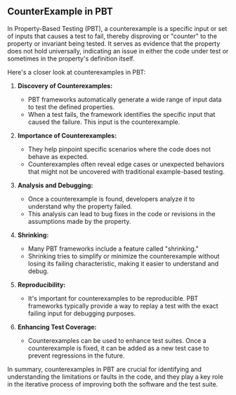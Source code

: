 ## CounterExample in PBT

In Property-Based Testing (PBT), a counterexample is a specific input or set of inputs that causes a test to fail, thereby disproving or "counter" to the property or invariant being tested. It serves as evidence that the property does not hold universally, indicating an issue in either the code under test or sometimes in the property's definition itself. 

Here's a closer look at counterexamples in PBT:

1. **Discovery of Counterexamples:**
   - PBT frameworks automatically generate a wide range of input data to test the defined properties.
   - When a test fails, the framework identifies the specific input that caused the failure. This input is the counterexample.

2. **Importance of Counterexamples:**
   - They help pinpoint specific scenarios where the code does not behave as expected.
   - Counterexamples often reveal edge cases or unexpected behaviors that might not be uncovered with traditional example-based testing.

3. **Analysis and Debugging:**
   - Once a counterexample is found, developers analyze it to understand why the property failed.
   - This analysis can lead to bug fixes in the code or revisions in the assumptions made by the property.

4. **Shrinking:**
   - Many PBT frameworks include a feature called "shrinking." 
   - Shrinking tries to simplify or minimize the counterexample without losing its failing characteristic, making it easier to understand and debug.

5. **Reproducibility:**
   - It's important for counterexamples to be reproducible. PBT frameworks typically provide a way to replay a test with the exact failing input for debugging purposes.

6. **Enhancing Test Coverage:**
   - Counterexamples can be used to enhance test suites. Once a counterexample is fixed, it can be added as a new test case to prevent regressions in the future.

In summary, counterexamples in PBT are crucial for identifying and understanding the limitations or faults in the code, and they play a key role in the iterative process of improving both the software and the test suite.